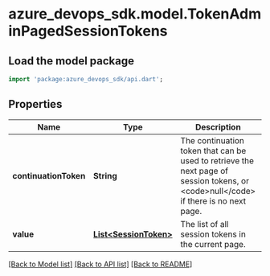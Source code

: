 # azure_devops_sdk.model.TokenAdminPagedSessionTokens

## Load the model package
```dart
import 'package:azure_devops_sdk/api.dart';
```

## Properties
Name | Type | Description | Notes
------------ | ------------- | ------------- | -------------
**continuationToken** | **String** | The continuation token that can be used to retrieve the next page of session tokens, or &lt;code&gt;null&lt;/code&gt; if there is no next page. | [optional] [default to null]
**value** | [**List&lt;SessionToken&gt;**](SessionToken.md) | The list of all session tokens in the current page. | [optional] [default to []]

[[Back to Model list]](../README.md#documentation-for-models) [[Back to API list]](../README.md#documentation-for-api-endpoints) [[Back to README]](../README.md)


